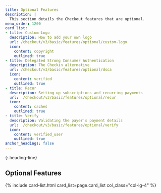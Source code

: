 ```yaml
---
title: Optional Features
description: |
  This section details the Checkout features that are optional.
menu_order: 1200
card_list:
- title: Custom Logo
  description: How to add your own logo
  url: /checkout/v3/basic/features/optional/custom-logo
  icon:
    content: copyright
    outlined: true
- title: Delegated Strong Consumer Authentication
  description: The Checkin alternative
  url: /checkout/v3/basic/features/optional/dsca
  icon:
    content: verified
    outlined: true
- title: Recur
  description: Setting up subscriptions and recurring payments
  url:  /checkout/v3/basic/features/optional/recur
  icon:
    content: cached
    outlined: true
- title: Verify
  description: Validating the payer's payment details
  url:  /checkout/v3/basic/features/optional/verify
  icon:
    content: verified_user
    outlined: true
anchor_headings: false
---
```


{:.heading-line}

## Optional Features

{% include card-list.html card_list=page.card_list
    col_class="col-lg-4" %}
